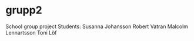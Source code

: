 # grupp2
School group project
Students:
Susanna Johansson
Robert Vatran
Malcolm Lennartsson
Toni Löf
